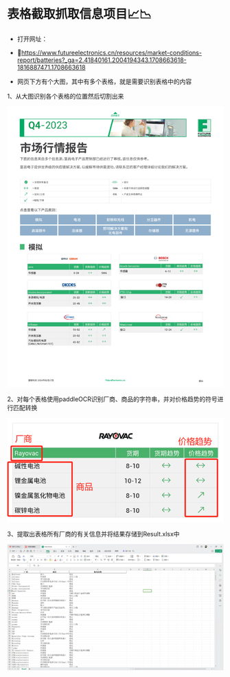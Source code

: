 # 表格截取抓取信息项目📈📉

* 打开网址：
* 🚀https://www.futureelectronics.cn/resources/market-conditions-report/batteries?_ga=2.41840161.2004194343.1708663618-1816887471.1708663618
  
* 网页下方有个大图，其中有多个表格，就是需要识别表格中的内容

1、从大图识别各个表格的位置然后切割出来

![](./imgs/0.png)

2、对每个表格使用paddleOCR识别厂商、商品的字符串，并对价格趋势的符号进行匹配转换

![](img/1.png)

3、提取出表格所有厂商的有关信息并将结果存储到Result.xlsx中

![](img/2.png)
